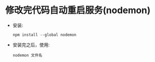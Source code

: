 # 修改完代码自动重启服务(nodemon)

- 安装:

  ```shell
  npm install --global nodemon
  ```

- 安装完之后，使用:

  ```shell
  nodemon 文件名
  ```

  

